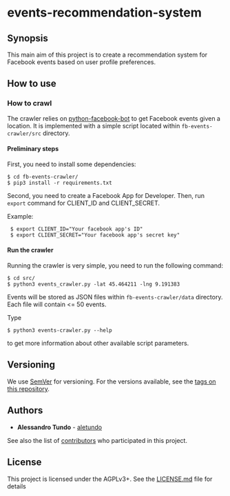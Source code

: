 # events-recommendation-system

## Synopsis
This main aim of this project is to create a recommendation system for Facebook
events based on user profile preferences.

## How to use

### How to crawl
The crawler relies on [python-facebook-bot](https://github.com/tudoanh/python-facebook-bot)
to get Facebook events given a location. It is implemented with a simple script
located within `fb-events-crawler/src` directory.

#### Preliminary steps
First, you need to install some dependencies:

```
$ cd fb-events-crawler/
$ pip3 install -r requirements.txt
```

Second, you need to create a Facebook App for Developer.
Then, run `export` command for CLIENT_ID and CLIENT_SECRET.

Example:  
```
 $ export CLIENT_ID="Your facebook app's ID"
 $ export CLIENT_SECRET="Your facebook app's secret key"
```
#### Run the crawler
Running the crawler is very simple, you need to run the following command:
```
$ cd src/
$ python3 events_crawler.py -lat 45.464211 -lng 9.191383
```
Events will be stored as JSON files within `fb-events-crawler/data` directory.
Each file will contain <= 50 events.

Type
```
$ python3 events-crawler.py --help
```
to get more information about other available script parameters.


## Versioning

We use [SemVer](http://semver.org/) for versioning. For the versions available, see the [tags on this repository](https://github.com/aletundo/events-recommendation-system/tags).

## Authors
* **Alessandro Tundo** - [aletundo](https://github.com/aletundo)

See also the list of [contributors](https://github.com/aletundo/events-recommendation-system/contributors) who participated in this project.

## License

This project is licensed under the AGPLv3+. See the [LICENSE.md](LICENSE.md) file for details
